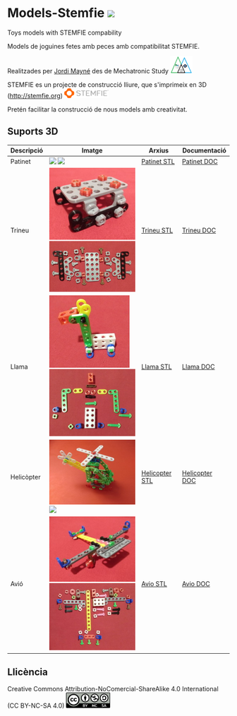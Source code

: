 # Models-Stemfie  <img src="Imatges/UnderConstruction.png" width="50" />

Toys models with STEMFIE compability

Models de joguines fetes amb peces amb compatibilitat STEMFIE. 

Realitzades per [Jordi Mayné](https://github.com/maynej) des de Mechatronic Study <img src="Patinet/Imatges/Logo3senseFons.png" width="50" />

STEMFIE es un projecte de construcció lliure, que s'imprimeix en 3D (http://stemfie.org) <img src="Patinet/Imatges/LogoSTEMFIE.png" width="100" />

Pretén facilitar la construcció de nous models amb creativitat. 

## Suports 3D
  
Descripció         | Imatge          | Arxius     | Documentació    
------------- | ------------- | ------------- | -------------
Patinet |![](Painet/Imatges/Patinet.jpg) ![](Painet/Imatges/PatinetAss.jpg) | [Patinet STL](https://github.com/maynej/Models-Stemfie/Patinet/STL) | [Patinet DOC](https://github.com/maynej/Models-Stemfie/Patinet/DOC)
Trineu |![](Trineu/Imatges/Trineu.jpg) ![](Trineu/Imatges/TrineuAss.jpg) | [Trineu STL](https://github.com/maynej/Models-Stemfie/Trineu/STL) | [Trineu DOC](https://github.com/maynej/Models-Stemfie/Trineu/DOC)
Llama |![](Llama/Imatges/Llama.jpg) ![](Llama/Imatges/LlamaAss.jpg) | [Llama STL](https://github.com/maynej/Models-Stemfie/Llama/STL) | [Llama DOC](https://github.com/maynej/Models-Stemfie/Llama/DOC)
Helicòpter |![](Helicopter/Imatges/Helicopter.jpg) ![](Helicopter/Imatges/HelicopterAss.jpg) | [Helicopter STL](https://github.com/maynej/Models-Stemfie/Helicopter/STL) | [Helicopter DOC](https://github.com/maynej/Models-Stemfie/Helicopter/DOC)
Avió |![](Avio/Imatges/Avio2.jpg) ![](Avio/Imatges/AvioAss.jpg) | [Avio STL](https://github.com/maynej/Models-Stemfie/Avio/STL) | [Avio DOC](https://github.com/maynej/Models-Stemfie/Avio/DOC)


## Llicència

Creative Commons Attribution-NoComercial-ShareAlike 4.0 International (CC BY-NC-SA 4.0)  <img src="Patinet/Imatges/CC.png" width="100" />
